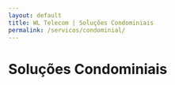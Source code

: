 ```yaml
---
layout: default
title: WL Telecom | Soluções Condominiais
permalink: /servicos/condominial/
---
```

<main class="main">
    <div class="container">
        <div class="row">
                <h1>Soluções Condominiais</h1>
        </div>
    </div>
</main>